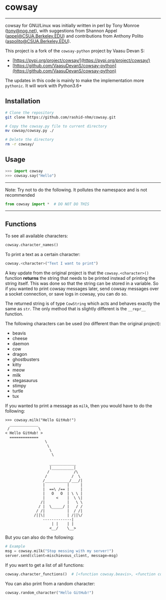 # cowsay
---

cowsay for GNU/Linux was initially written in perl by Tony Monroe (tony@nog.net), with suggestions from Shannon Appel (appel@CSUA.Berkeley.EDU) and contributions from Anthony Polito (aspolito@CSUA.Berkeley.EDU).


This project is a fork of the `cowsay-python` project by Vaasu Devan S:
- [https://pypi.org/project/cowsay/](https://pypi.org/project/cowsay/)
- [https://github.com/VaasuDevanS/cowsay-python](https://github.com/VaasuDevanS/cowsay-python)


The updates in this code is mainly to make the implementation more `pythonic`. It will work with Python3.6+


## Installation
```bash
# Clone the repository
git clone https://github.com/rashid-nhm/cowsay.git

# Copy the cowsay.py file to current directory
mv cowsay/cowsay.py ./

# Delete the directory
rm -r cowsay/
```

## Usage
```python
>>> import cowsay
>>> cowsay.say("Hello")
```

---
Note: Try not to do the following. It pollutes the namespace and is not recommended
```python
from cowsay import *  # DO NOT DO THIS
```
---

## Functions
To see all available characters:
```python
cowsay.character_names()
```

To print a text as a certain character:
```python
cowsay.<character>("Text I want to print")
```
A key update from the original project is that the `cowsay.<character>()` function **returns** the string that needs to be printed
instead of printing the string itself. This was done so that the string can be stored in a variable. So if you
wanted to print cowsay messages later, send cowsay messages over a socket connection, or save logs in cowsay, 
you can do so.

The returned string is of type `CowString` which acts and behaves exactly the same as `str`. The only method that
is slightly different is the `__repr__` function.

The following characters can be used (no different than the original project):
- beavis
- cheese
- daemon
- cow
- dragon
- ghostbusters
- kitty
- meow
- milk  
- stegasaurus
- stimpy
- turtle 
- tux

If you wanted to print a message as `milk`, then you would have to do the following:
```
>>> cowsay.milk("Hello GitHub!")
  _____________
 /             \
< Hello GitHub! >
  =============
                  \
                   \
                    \
                     \
                     
                    ____________ 
                    |__________|
                   /           /\
                  /           /  \
                 /___________/___/|
                 |          |     |
                 |  ==\ /== |     |
                 |   O   O  | \ \ |
                 |     <    |  \ \|
                /|          |   \ \
               / |  \_____/ |   / /
              / /|          |  / /|
             /||\|          | /||\/
                 -------------|   
                     | |    | | 
                    <__/    \__>
```
But you can also do the following:
```python
# Example
msg = cowsay.milk("Stop messing with my server!")
server.send(client=mischievous_client, message=msg)
```

If you want to get a list of all functions:
```python
cowsay.character_functions()  # [<function cowsay.beavis>, <function cowsay.cheese>, ...]
```

You can also print from a random character:
```python
cowsay.random_character("Hello GitHub!")
```
